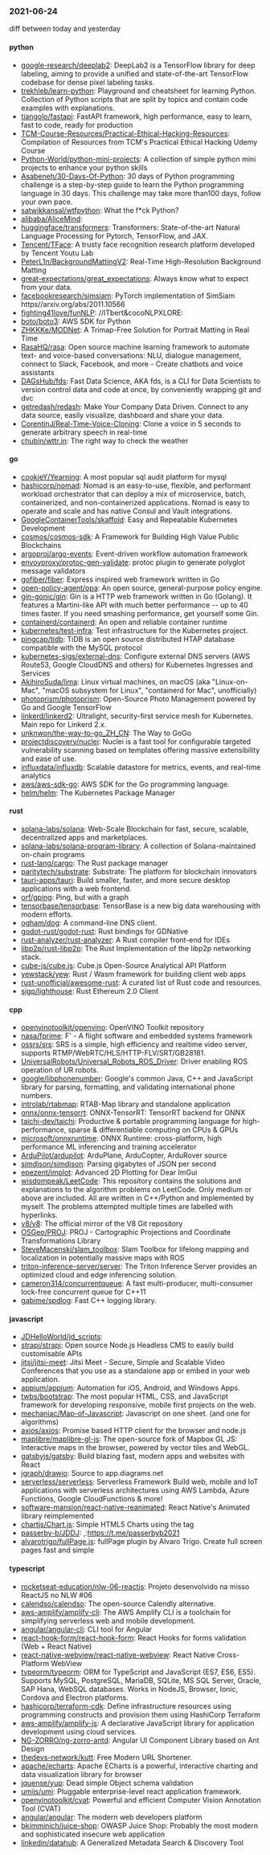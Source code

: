 ### 2021-06-24
diff between today and yesterday

#### python
* [google-research/deeplab2](https://github.com/google-research/deeplab2): DeepLab2 is a TensorFlow library for deep labeling, aiming to provide a unified and state-of-the-art TensorFlow codebase for dense pixel labeling tasks.
* [trekhleb/learn-python](https://github.com/trekhleb/learn-python):  Playground and cheatsheet for learning Python. Collection of Python scripts that are split by topics and contain code examples with explanations.
* [tiangolo/fastapi](https://github.com/tiangolo/fastapi): FastAPI framework, high performance, easy to learn, fast to code, ready for production
* [TCM-Course-Resources/Practical-Ethical-Hacking-Resources](https://github.com/TCM-Course-Resources/Practical-Ethical-Hacking-Resources): Compilation of Resources from TCM's Practical Ethical Hacking Udemy Course
* [Python-World/python-mini-projects](https://github.com/Python-World/python-mini-projects): A collection of simple python mini projects to enhance your python skills
* [Asabeneh/30-Days-Of-Python](https://github.com/Asabeneh/30-Days-Of-Python): 30 days of Python programming challenge is a step-by-step guide to learn the Python programming language in 30 days. This challenge may take more than100 days, follow your own pace.
* [satwikkansal/wtfpython](https://github.com/satwikkansal/wtfpython): What the f*ck Python? 
* [alibaba/AliceMind](https://github.com/alibaba/AliceMind): 
* [huggingface/transformers](https://github.com/huggingface/transformers): Transformers: State-of-the-art Natural Language Processing for Pytorch, TensorFlow, and JAX.
* [Tencent/TFace](https://github.com/Tencent/TFace): A trusty face recognition research platform developed by Tencent Youtu Lab
* [PeterL1n/BackgroundMattingV2](https://github.com/PeterL1n/BackgroundMattingV2): Real-Time High-Resolution Background Matting
* [great-expectations/great_expectations](https://github.com/great-expectations/great_expectations): Always know what to expect from your data.
* [facebookresearch/simsiam](https://github.com/facebookresearch/simsiam): PyTorch implementation of SimSiam https//arxiv.org/abs/2011.10566
* [fighting41love/funNLP](https://github.com/fighting41love/funNLP): //ITbert&cocoNLPXLORE:
* [boto/boto3](https://github.com/boto/boto3): AWS SDK for Python
* [ZHKKKe/MODNet](https://github.com/ZHKKKe/MODNet): A Trimap-Free Solution for Portrait Matting in Real Time
* [RasaHQ/rasa](https://github.com/RasaHQ/rasa):  Open source machine learning framework to automate text- and voice-based conversations: NLU, dialogue management, connect to Slack, Facebook, and more - Create chatbots and voice assistants
* [DAGsHub/fds](https://github.com/DAGsHub/fds): Fast Data Science, AKA fds, is a CLI for Data Scientists to version control data and code at once, by conveniently wrapping git and dvc
* [getredash/redash](https://github.com/getredash/redash): Make Your Company Data Driven. Connect to any data source, easily visualize, dashboard and share your data.
* [CorentinJ/Real-Time-Voice-Cloning](https://github.com/CorentinJ/Real-Time-Voice-Cloning): Clone a voice in 5 seconds to generate arbitrary speech in real-time
* [chubin/wttr.in](https://github.com/chubin/wttr.in):  The right way to check the weather

#### go
* [cookieY/Yearning](https://github.com/cookieY/Yearning):  A most popular sql audit platform for mysql
* [hashicorp/nomad](https://github.com/hashicorp/nomad): Nomad is an easy-to-use, flexible, and performant workload orchestrator that can deploy a mix of microservice, batch, containerized, and non-containerized applications. Nomad is easy to operate and scale and has native Consul and Vault integrations.
* [GoogleContainerTools/skaffold](https://github.com/GoogleContainerTools/skaffold): Easy and Repeatable Kubernetes Development
* [cosmos/cosmos-sdk](https://github.com/cosmos/cosmos-sdk):  A Framework for Building High Value Public Blockchains 
* [argoproj/argo-events](https://github.com/argoproj/argo-events): Event-driven workflow automation framework
* [envoyproxy/protoc-gen-validate](https://github.com/envoyproxy/protoc-gen-validate): protoc plugin to generate polyglot message validators
* [gofiber/fiber](https://github.com/gofiber/fiber):  Express inspired web framework written in Go
* [open-policy-agent/opa](https://github.com/open-policy-agent/opa): An open source, general-purpose policy engine.
* [gin-gonic/gin](https://github.com/gin-gonic/gin): Gin is a HTTP web framework written in Go (Golang). It features a Martini-like API with much better performance -- up to 40 times faster. If you need smashing performance, get yourself some Gin.
* [containerd/containerd](https://github.com/containerd/containerd): An open and reliable container runtime
* [kubernetes/test-infra](https://github.com/kubernetes/test-infra): Test infrastructure for the Kubernetes project.
* [pingcap/tidb](https://github.com/pingcap/tidb): TiDB is an open source distributed HTAP database compatible with the MySQL protocol
* [kubernetes-sigs/external-dns](https://github.com/kubernetes-sigs/external-dns): Configure external DNS servers (AWS Route53, Google CloudDNS and others) for Kubernetes Ingresses and Services
* [AkihiroSuda/lima](https://github.com/AkihiroSuda/lima): Linux virtual machines, on macOS (aka "Linux-on-Mac", "macOS subsystem for Linux", "containerd for Mac", unofficially)
* [photoprism/photoprism](https://github.com/photoprism/photoprism): Open-Source Photo Management powered by Go and Google TensorFlow
* [linkerd/linkerd2](https://github.com/linkerd/linkerd2): Ultralight, security-first service mesh for Kubernetes. Main repo for Linkerd 2.x.
* [unknwon/the-way-to-go_ZH_CN](https://github.com/unknwon/the-way-to-go_ZH_CN): The Way to GoGo 
* [projectdiscovery/nuclei](https://github.com/projectdiscovery/nuclei): Nuclei is a fast tool for configurable targeted vulnerability scanning based on templates offering massive extensibility and ease of use.
* [influxdata/influxdb](https://github.com/influxdata/influxdb): Scalable datastore for metrics, events, and real-time analytics
* [aws/aws-sdk-go](https://github.com/aws/aws-sdk-go): AWS SDK for the Go programming language.
* [helm/helm](https://github.com/helm/helm): The Kubernetes Package Manager

#### rust
* [solana-labs/solana](https://github.com/solana-labs/solana): Web-Scale Blockchain for fast, secure, scalable, decentralized apps and marketplaces.
* [solana-labs/solana-program-library](https://github.com/solana-labs/solana-program-library): A collection of Solana-maintained on-chain programs
* [rust-lang/cargo](https://github.com/rust-lang/cargo): The Rust package manager
* [paritytech/substrate](https://github.com/paritytech/substrate): Substrate: The platform for blockchain innovators
* [tauri-apps/tauri](https://github.com/tauri-apps/tauri): Build smaller, faster, and more secure desktop applications with a web frontend.
* [orf/gping](https://github.com/orf/gping): Ping, but with a graph
* [tensorbase/tensorbase](https://github.com/tensorbase/tensorbase): TensorBase is a new big data warehousing with modern efforts.
* [ogham/dog](https://github.com/ogham/dog): A command-line DNS client.
* [godot-rust/godot-rust](https://github.com/godot-rust/godot-rust): Rust bindings for GDNative
* [rust-analyzer/rust-analyzer](https://github.com/rust-analyzer/rust-analyzer): A Rust compiler front-end for IDEs
* [libp2p/rust-libp2p](https://github.com/libp2p/rust-libp2p): The Rust Implementation of the libp2p networking stack.
* [cube-js/cube.js](https://github.com/cube-js/cube.js):  Cube.js  Open-Source Analytical API Platform
* [yewstack/yew](https://github.com/yewstack/yew): Rust / Wasm framework for building client web apps
* [rust-unofficial/awesome-rust](https://github.com/rust-unofficial/awesome-rust): A curated list of Rust code and resources.
* [sigp/lighthouse](https://github.com/sigp/lighthouse): Rust Ethereum 2.0 Client

#### cpp
* [openvinotoolkit/openvino](https://github.com/openvinotoolkit/openvino): OpenVINO Toolkit repository
* [nasa/fprime](https://github.com/nasa/fprime): F' - A flight software and embedded systems framework
* [ossrs/srs](https://github.com/ossrs/srs): SRS is a simple, high efficiency and realtime video server, supports RTMP/WebRTC/HLS/HTTP-FLV/SRT/GB28181.
* [UniversalRobots/Universal_Robots_ROS_Driver](https://github.com/UniversalRobots/Universal_Robots_ROS_Driver): Driver enabling ROS operation of UR robots.
* [google/libphonenumber](https://github.com/google/libphonenumber): Google's common Java, C++ and JavaScript library for parsing, formatting, and validating international phone numbers.
* [introlab/rtabmap](https://github.com/introlab/rtabmap): RTAB-Map library and standalone application
* [onnx/onnx-tensorrt](https://github.com/onnx/onnx-tensorrt): ONNX-TensorRT: TensorRT backend for ONNX
* [taichi-dev/taichi](https://github.com/taichi-dev/taichi): Productive & portable programming language for high-performance, sparse & differentiable computing on CPUs & GPUs
* [microsoft/onnxruntime](https://github.com/microsoft/onnxruntime): ONNX Runtime: cross-platform, high performance ML inferencing and training accelerator
* [ArduPilot/ardupilot](https://github.com/ArduPilot/ardupilot): ArduPlane, ArduCopter, ArduRover source
* [simdjson/simdjson](https://github.com/simdjson/simdjson): Parsing gigabytes of JSON per second
* [epezent/implot](https://github.com/epezent/implot): Advanced 2D Plotting for Dear ImGui
* [wisdompeak/LeetCode](https://github.com/wisdompeak/LeetCode): This repository contains the solutions and explanations to the algorithm problems on LeetCode. Only medium or above are included. All are written in C++/Python and implemented by myself. The problems attempted multiple times are labelled with hyperlinks.
* [v8/v8](https://github.com/v8/v8): The official mirror of the V8 Git repository
* [OSGeo/PROJ](https://github.com/OSGeo/PROJ): PROJ - Cartographic Projections and Coordinate Transformations Library
* [SteveMacenski/slam_toolbox](https://github.com/SteveMacenski/slam_toolbox): Slam Toolbox for lifelong mapping and localization in potentially massive maps with ROS
* [triton-inference-server/server](https://github.com/triton-inference-server/server): The Triton Inference Server provides an optimized cloud and edge inferencing solution.
* [cameron314/concurrentqueue](https://github.com/cameron314/concurrentqueue): A fast multi-producer, multi-consumer lock-free concurrent queue for C++11
* [gabime/spdlog](https://github.com/gabime/spdlog): Fast C++ logging library.

#### javascript
* [JDHelloWorld/jd_scripts](https://github.com/JDHelloWorld/jd_scripts): 
* [strapi/strapi](https://github.com/strapi/strapi):  Open source Node.js Headless CMS to easily build customisable APIs
* [jitsi/jitsi-meet](https://github.com/jitsi/jitsi-meet): Jitsi Meet - Secure, Simple and Scalable Video Conferences that you use as a standalone app or embed in your web application.
* [appium/appium](https://github.com/appium/appium):  Automation for iOS, Android, and Windows Apps.
* [twbs/bootstrap](https://github.com/twbs/bootstrap): The most popular HTML, CSS, and JavaScript framework for developing responsive, mobile first projects on the web.
* [mechaniac/Map-of-Javascript](https://github.com/mechaniac/Map-of-Javascript): Javascript on one sheet. (and one for algorithms)
* [axios/axios](https://github.com/axios/axios): Promise based HTTP client for the browser and node.js
* [maplibre/maplibre-gl-js](https://github.com/maplibre/maplibre-gl-js): The open-source fork of Mapbox GL JS: Interactive maps in the browser, powered by vector tiles and WebGL.
* [gatsbyjs/gatsby](https://github.com/gatsbyjs/gatsby): Build blazing fast, modern apps and websites with React
* [jgraph/drawio](https://github.com/jgraph/drawio): Source to app.diagrams.net
* [serverless/serverless](https://github.com/serverless/serverless):  Serverless Framework  Build web, mobile and IoT applications with serverless architectures using AWS Lambda, Azure Functions, Google CloudFunctions & more! 
* [software-mansion/react-native-reanimated](https://github.com/software-mansion/react-native-reanimated): React Native's Animated library reimplemented
* [chartjs/Chart.js](https://github.com/chartjs/Chart.js): Simple HTML5 Charts using the <canvas> tag
* [passerby-b/JDDJ](https://github.com/passerby-b/JDDJ): ,:https://t.me/passerbyb2021
* [alvarotrigo/fullPage.js](https://github.com/alvarotrigo/fullPage.js): fullPage plugin by Alvaro Trigo. Create full screen pages fast and simple

#### typescript
* [rocketseat-education/nlw-06-reactjs](https://github.com/rocketseat-education/nlw-06-reactjs): Projeto desenvolvido na misso ReactJS no NLW #06
* [calendso/calendso](https://github.com/calendso/calendso): The open-source Calendly alternative.
* [aws-amplify/amplify-cli](https://github.com/aws-amplify/amplify-cli): The AWS Amplify CLI is a toolchain for simplifying serverless web and mobile development.
* [angular/angular-cli](https://github.com/angular/angular-cli): CLI tool for Angular
* [react-hook-form/react-hook-form](https://github.com/react-hook-form/react-hook-form):  React Hooks for forms validation (Web + React Native)
* [react-native-webview/react-native-webview](https://github.com/react-native-webview/react-native-webview): React Native Cross-Platform WebView
* [typeorm/typeorm](https://github.com/typeorm/typeorm): ORM for TypeScript and JavaScript (ES7, ES6, ES5). Supports MySQL, PostgreSQL, MariaDB, SQLite, MS SQL Server, Oracle, SAP Hana, WebSQL databases. Works in NodeJS, Browser, Ionic, Cordova and Electron platforms.
* [hashicorp/terraform-cdk](https://github.com/hashicorp/terraform-cdk): Define infrastructure resources using programming constructs and provision them using HashiCorp Terraform
* [aws-amplify/amplify-js](https://github.com/aws-amplify/amplify-js): A declarative JavaScript library for application development using cloud services.
* [NG-ZORRO/ng-zorro-antd](https://github.com/NG-ZORRO/ng-zorro-antd): Angular UI Component Library based on Ant Design
* [thedevs-network/kutt](https://github.com/thedevs-network/kutt): Free Modern URL Shortener.
* [apache/echarts](https://github.com/apache/echarts): Apache ECharts is a powerful, interactive charting and data visualization library for browser
* [jquense/yup](https://github.com/jquense/yup): Dead simple Object schema validation
* [umijs/umi](https://github.com/umijs/umi):  Pluggable enterprise-level react application framework.
* [openvinotoolkit/cvat](https://github.com/openvinotoolkit/cvat): Powerful and efficient Computer Vision Annotation Tool (CVAT)
* [angular/angular](https://github.com/angular/angular): The modern web developers platform
* [bkimminich/juice-shop](https://github.com/bkimminich/juice-shop): OWASP Juice Shop: Probably the most modern and sophisticated insecure web application
* [linkedin/datahub](https://github.com/linkedin/datahub): A Generalized Metadata Search & Discovery Tool
